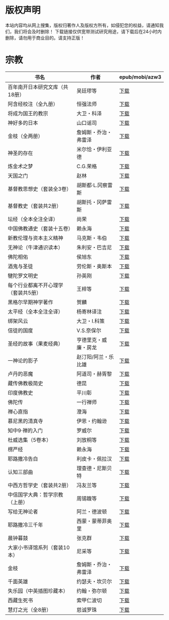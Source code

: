 # 版权声明

本站内容均从网上搜集，版权归著作人及版权方所有，如侵犯您的权益，请通知我们，我们将会及时删除！ 下载链接仅供宽带测试研究用途，请下载后在24小时内删除，请勿用于商业目的。请支持正版！

# 宗教

| 书名 | 作者 | epub/mobi/azw3 |
| --- | --- | --- |
| 百年南开日本研究文库（共18册） | 吴廷璆等 | [下载](https://url89.ctfile.com/f/31084289-1375509472-9832f9?p=8866) |
| 阿含经校注（全九册） | 恒强法师 | [下载](https://url89.ctfile.com/f/31084289-1375509343-bdaff3?p=8866) |
| 将成为国王的教宗 | 大卫・科泽 | [下载](https://url89.ctfile.com/f/31084289-1375511473-61ec1e?p=8866) |
| 神好多的日本 | 山口谣司 | [下载](https://url89.ctfile.com/f/31084289-1375511602-3b109c?p=8866) |
| 金枝（全两册） | 詹姆斯・乔治・弗雷泽 | [下载](https://url89.ctfile.com/f/31084289-1375513420-73750d?p=8866) |
| 神圣的存在 | 米尔恰・伊利亚德 | [下载](https://url89.ctfile.com/f/31084289-1357004041-899065?p=8866) |
| 炼金术之梦 | C.G.荣格 | [下载](https://url89.ctfile.com/f/31084289-1356995434-33f660?p=8866) |
| 天国之门 | 赵林 | [下载](https://url89.ctfile.com/f/31084289-1356994720-a3568e?p=8866) |
| 基督教思想史（套装全3卷） | 胡斯都·L.冈察雷斯 | [下载](https://url89.ctfile.com/f/31084289-1356985126-1a8242?p=8866) |
| 基督教史（套装共2册） | 胡斯托・冈萨雷斯 | [下载](https://url89.ctfile.com/f/31084289-1356985099-d8a953?p=8866) |
| 坛经（全本全注全译） | 尚荣 | [下载](https://url89.ctfile.com/f/31084289-1356984853-c65957?p=8866) |
| 中国佛教通史（套装十五卷） | 赖永海 | [下载](https://url89.ctfile.com/f/31084289-1356984736-570b95?p=8866) |
| 新教伦理与资本主义精神 | 马克斯・韦伯 | [下载](https://url89.ctfile.com/f/31084289-1356983953-db891f?p=8866) |
| 无神论（牛津通识读本） | 朱利安・巴吉尼 | [下载](https://url89.ctfile.com/f/31084289-1357053109-aa86de?p=8866) |
| 佛陀相佑 | 侯旭东 | [下载](https://url89.ctfile.com/f/31084289-1357050952-03df2b?p=8866) |
| 酒鬼与圣徒 | 劳伦斯・奥斯本 | [下载](https://url89.ctfile.com/f/31084289-1357047991-6117d4?p=8866) |
| 犍陀罗文明史 | 孙英刚 | [下载](https://url89.ctfile.com/f/31084289-1357045543-bc6145?p=8866) |
| 每个行业都离不开心理学（套装共5册） | 王梓等 | [下载](https://url89.ctfile.com/f/31084289-1357044490-79b36e?p=8866) |
| 黑格尔早期神学著作 | 贺麟 | [下载](https://url89.ctfile.com/f/31084289-1357044037-106386?p=8866) |
| 太平经（全本全注全译） | 杨寄林译注 | [下载](https://url89.ctfile.com/f/31084289-1357043176-3067b7?p=8866) |
| 绑架风云 | 大卫・I.科策 | [下载](https://url89.ctfile.com/f/31084289-1357041028-e5eb7e?p=8866) |
| 信徒的国度 | V.S.奈保尔 | [下载](https://url89.ctfile.com/f/31084289-1357037947-743492?p=8866) |
| 圣经的故事（果麦经典） | 亨德里克・威廉・房龙 | [下载](https://url89.ctfile.com/f/31084289-1357033282-468dd2?p=8866) |
| 一神论的影子 | 赵汀阳/阿兰・乐比雄 | [下载](https://url89.ctfile.com/f/31084289-1357031875-0e2059?p=8866) |
| 卢丹的恶魔 | 阿道司・赫胥黎 | [下载](https://url89.ctfile.com/f/31084289-1357031701-de423d?p=8866) |
| 藏传佛教极简史 | 德昆 | [下载](https://url89.ctfile.com/f/31084289-1357030657-b2ba04?p=8866) |
| 印度佛教史 | 平川彰 | [下载](https://url89.ctfile.com/f/31084289-1357030012-a8e706?p=8866) |
| 佛陀传 | 一行禅师 | [下载](https://url89.ctfile.com/f/31084289-1357029292-270b2e?p=8866) |
| 禅心直指 | 澄海 | [下载](https://url89.ctfile.com/f/31084289-1357027864-99937c?p=8866) |
| 慕尼黑的清真寺 | 伊恩・约翰逊 | [下载](https://url89.ctfile.com/f/31084289-1357027297-3f70eb?p=8866) |
| 知中9·禅的入门 | 罗威尔 | [下载](https://url89.ctfile.com/f/31084289-1357025203-9975c0?p=8866) |
| 杜威选集（5卷本） | 刘放桐等 | [下载](https://url89.ctfile.com/f/31084289-1357024567-96b960?p=8866) |
| 楞严经 | 赖永海 | [下载](https://url89.ctfile.com/f/31084289-1357022248-843010?p=8866) |
| 耶路撒冷告白 | 利皮卡・佩拉汉 | [下载](https://url89.ctfile.com/f/31084289-1357021831-73809c?p=8866) |
| 认知三部曲 | 理查德・尼斯贝特 | [下载](https://url89.ctfile.com/f/31084289-1357021783-c1feca?p=8866) |
| 中西方哲学史（套装共2册） | 冯友兰等 | [下载](https://url89.ctfile.com/f/31084289-1357021030-097825?p=8866) |
| 中信国学大典：哲学宗教（上册） | 周锡䪖等 | [下载](https://url89.ctfile.com/f/31084289-1357019221-2ec92b?p=8866) |
| 写给无神论者 | 阿兰・德波顿 | [下载](https://url89.ctfile.com/f/31084289-1357016830-fff7c8?p=8866) |
| 耶路撒冷三千年 | 西蒙・蒙蒂菲奥里 | [下载](https://url89.ctfile.com/f/31084289-1357016083-7612e2?p=8866) |
| 晨钟暮鼓 | 张克群 | [下载](https://url89.ctfile.com/f/31084289-1357014913-1d2392?p=8866) |
| 大家小书译馆系列（套装10本） | 尼采等 | [下载](https://url89.ctfile.com/f/31084289-1357013554-def23e?p=8866) |
| 金枝 | 詹姆斯・乔治・弗雷泽 | [下载](https://url89.ctfile.com/f/31084289-1357010026-3fff55?p=8866) |
| 千面英雄 | 约瑟夫・坎贝尔 | [下载](https://url89.ctfile.com/f/31084289-1357009183-8d9fea?p=8866) |
| 失乐园（中英插图珍藏本） | 约翰・弥尔顿 | [下载](https://url89.ctfile.com/f/31084289-1357008913-ba5a39?p=8866) |
| 西藏生死书 | 索甲仁波切 | [下载](https://url89.ctfile.com/f/31084289-1357006984-c0ba57?p=8866) |
| 慧灯之光（全8册） | 慈诚罗珠 | [下载](https://url89.ctfile.com/f/31084289-1357006576-5bbcbf?p=8866) |

